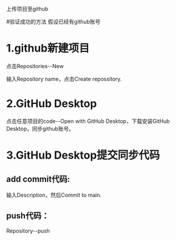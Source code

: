 上传项目至github


#验证成功的方法
假设已经有github账号

# 1.github新建项目
点击Repositories--New


输入Repository name，点击Create repossitory.


# 2.GitHub Desktop
点击任意项目的code--Open with GitHub Desktop，下载安装GitHub Desktop，同步github账号。


# 3.GitHub Desktop提交同步代码
## add commit代码:
输入Description，然后Commit to main.

## push代码：
Repository--push


